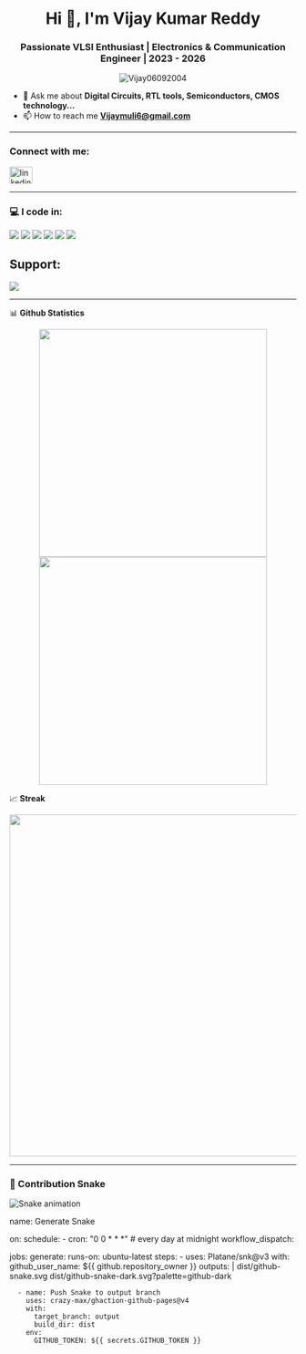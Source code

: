 <h1 align="center">Hi 👋, I'm Vijay Kumar Reddy</h1>
<h3 align="center">Passionate VLSI Enthusiast | Electronics & Communication Engineer | 2023 - 2026</h3>

<p align="center">
  <img src="https://komarev.com/ghpvc/?username=Vijay06092004&label=Profile%20views&color=0e75b6&style=flat" alt="Vijay06092004" />
</p>

- 💬 Ask me about **Digital Circuits, RTL tools, Semiconductors, CMOS technology...**
- 📫 How to reach me **Vijaymuli6@gmail.com**

---

### Connect with me:

<p align="left">
<a href="(https://www.linkedin.com/in/vijay-kumar-313a49345/)" target="blank"><img align="center" src="https://cdn.jsdelivr.net/npm/simple-icons@v7/icons/linkedin.svg" alt="linkedin" height="30" width="40" /></a>

---

### 💻 I code in:

 <p>
  <img src="https://img.shields.io/badge/C-%2300599C.svg?style=for-the-badge&logo=c&logoColor=white"/>
  <img src="https://img.shields.io/badge/VHDL-purple?style=for-the-badge"/>
  <img src="https://img.shields.io/badge/MATLAB-%23ED8B00.svg?style=for-the-badge&logo=mathworks&logoColor=white"/>
  <img src="https://img.shields.io/badge/DSP-darkblue?style=for-the-badge"/>
  <img src="https://img.shields.io/badge/Verilog-%23E34F26.svg?style=for-the-badge"/>
  <img src="https://img.shields.io/badge/Microcontroller-teal?style=for-the-badge"/>
</p>


## Support:

<a href="https://www.buymeacoffee.com/your-buymeacoffee-username" target="_blank">
  <img src="https://img.shields.io/badge/Buy%20me%20a%20coffee-yellow?style=for-the-badge&logo=buy-me-a-coffee&logoColor=black" />
</a>

---

📊 **Github Statistics**

<div align="center">
  
  <img src="https://github-readme-stats.vercel.app/api?username=Vijay06092004&show_icons=true&theme=dark&rank_icon=github&custom_title=My%20GitHub%20Statistics&hide_border=false&count_private=true" width="400px" />
  
  <img src="https://github-readme-stats.vercel.app/api/top-langs/?username=Vijay06092004&layout=compact&theme=dark&langs_count=10&hide_border=false" width="400px" />

</div>


📈 **Streak**

<div align="center">
  <img src="https://streak-stats.demolab.com/?user=Vijay06092004&theme=dark&hide_border=false" width="600px" />
</div>

---
### 🐍 Contribution Snake


![Snake animation](https://github.com/<Vijay06092004>/<Readme.md>/blob/output/github-snake.svg)


name: Generate Snake

on:
  schedule:
    - cron: "0 0 * * *"  # every day at midnight
  workflow_dispatch:

jobs:
  generate:
    runs-on: ubuntu-latest
    steps:
      - uses: Platane/snk@v3
        with:
          github_user_name: ${{ github.repository_owner }}
          outputs: |
            dist/github-snake.svg
            dist/github-snake-dark.svg?palette=github-dark

      - name: Push Snake to output branch
        uses: crazy-max/ghaction-github-pages@v4
        with:
          target_branch: output
          build_dir: dist
        env:
          GITHUB_TOKEN: ${{ secrets.GITHUB_TOKEN }}

